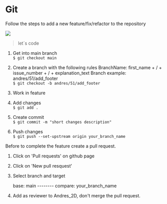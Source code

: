 # Git
Follow the steps to add a new feature/fix/refactor to the repository

![](https://www.kindpng.com/picc/m/128-1280187_github-logo-png-github-transparent-png.png)
> let´s code

1. Get into main branch <br>
    `$ git checkout main`

2. Create a branch with the following rules
    BranchName: first_name + / + issue_number + / + explanation_text
    Branch example: andres/51/add_footer <br>
    `$ git checkout -b andres/51/add_footer`

3. Work in feature

4. Add changes <br>
   `$ git add .`

5. Create commit  <br>
    `$ git commit -m "short changes description"`

6. Push changes <br>
    `$ git push --set-upstream origin your_branch_name`

Before to complete the feature create a pull request.

1. Click on 'Pull requests' on github page
2. Click on 'New pull resquest'
3. Select branch and target

    base: main   --------   compare: your_branch_name

4. Add as reviewer to Andres_2D, don't merge the pull request.
